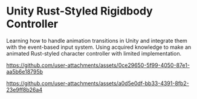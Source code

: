 # Unity Rust-Styled Rigidbody Controller
 Learning how to handle animation transitions in Unity and integrate them with the event-based input system. Using acquired knowledge to make an animated Rust-styled character controller with limited implementation.

https://github.com/user-attachments/assets/0ce29650-5f99-4050-87e1-aa5b6e18795b

https://github.com/user-attachments/assets/a0d5e0df-bb33-4391-8fb2-23e9ff8b26a4

